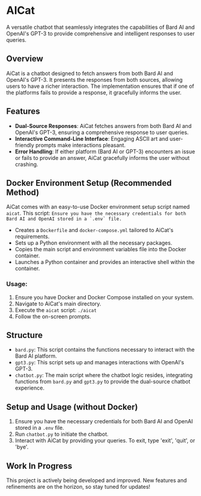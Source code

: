 # AICat


A versatile chatbot that seamlessly integrates the capabilities of Bard AI and OpenAI's GPT-3 to provide comprehensive and intelligent responses to user queries.

## Overview

AiCat is a chatbot designed to fetch answers from both Bard AI and OpenAI's GPT-3. It presents the responses from both sources, allowing users to have a richer interaction. The implementation ensures that if one of the platforms fails to provide a response, it gracefully informs the user.

## Features

- **Dual-Source Responses**: AiCat fetches answers from both Bard AI and OpenAI's GPT-3, ensuring a comprehensive response to user queries.
- **Interactive Command-Line Interface**: Engaging ASCII art and user-friendly prompts make interactions pleasant.
- **Error Handling**: If either platform (Bard AI or GPT-3) encounters an issue or fails to provide an answer, AiCat gracefully informs the user without crashing.

## Docker Environment Setup (Recommended Method)

AiCat comes with an easy-to-use Docker environment setup script named `aicat`. This script:
``Ensure you have the necessary credentials for both Bard AI and OpenAI stored in a `.env` file.``
- Creates a `Dockerfile` and `docker-compose.yml` tailored to AiCat's requirements.
- Sets up a Python environment with all the necessary packages.
- Copies the main script and environment variables file into the Docker container.
- Launches a Python container and provides an interactive shell within the container.

### Usage:

1.  Ensure you have Docker and Docker Compose installed on your system.
2.  Navigate to AiCat's main directory.
3.  Execute the `aicat` script: `./aicat`
4.  Follow the on-screen prompts.

## Structure

- `bard.py`: This script contains the functions necessary to interact with the Bard AI platform.
- `gpt3.py`: This script sets up and manages interactions with OpenAI's GPT-3.
- `chatbot.py`: The main script where the chatbot logic resides, integrating functions from `bard.py` and `gpt3.py` to provide the dual-source chatbot experience.

## Setup and Usage (without Docker)

1.  Ensure you have the necessary credentials for both Bard AI and OpenAI stored in a `.env` file.
2.  Run `chatbot.py` to initiate the chatbot.
3.  Interact with AiCat by providing your queries. To exit, type 'exit', 'quit', or 'bye'.

## Work In Progress

This project is actively being developed and improved. New features and refinements are on the horizon, so stay tuned for updates!
